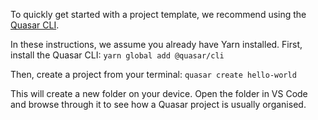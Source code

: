 To quickly get started with a project template, we recommend using the [Quasar CLI](https://quasar.dev/quasar-cli/).

In these instructions, we assume you already have Yarn installed. First, install the Quasar CLI:
```yarn global add @quasar/cli```

Then, create a project from your terminal:
```quasar create hello-world```

This will create a new folder on your device. Open the folder in VS Code and browse through it to see how a Quasar project is usually organised.